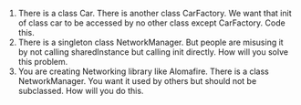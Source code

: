 1. There is a class Car. There is another class CarFactory. We want that init of class car to be accessed by no other class except CarFactory. Code this.  
2. There is a singleton class NetworkManager. But people are misusing it by not calling sharedInstance but calling init directly. How will you solve this problem. 
3. You are creating Networking library like Alomafire. There is a class NetworkManager. You want it used by others but should not be subclassed. How will you do this.
